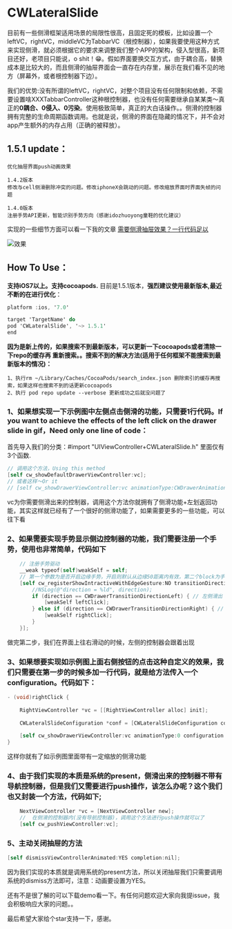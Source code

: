 # CWLateralSlide

目前有一些侧滑框架适用场景的局限性很高，且固定死的模板，比如设置一个leftVC，rightVC，middleVC为TabbarVC（根控制器），如果我要使用这种方式来实现侧滑，就必须根据它的要求来调整我们整个APP的架构，侵入型很高，新项目还好，老项目只能说，o shit！😁。假如界面要换交互方式，由于耦合高，替换成本是比较大的，而且侧滑的抽屉界面会一直存在内存里，展示在我们看不见的地方（屏幕外，或者根控制器下边）。

我们的优势:没有所谓的leftVC，rightVC，对整个项目没有任何限制和依赖，不需要设置啥XXXTabbarController这种根控制器，也没有任何需要继承自某某类～真正的**0耦合、0侵入、0污染**。使用极致简单，真正的大白话操作。。侧滑的控制器拥有完整的生命周期函数调用。也就是说，侧滑的界面在隐藏的情况下，并不会对app产生额外的内存占用（正确的被释放）。
## 1.5.1 update：
```
优化抽屉界面push动画效果

1.4.2版本
修改与cell侧滑删除冲突的问题。修改iphoneX会跳动的问题。修改缩放界面时界面失帧的问题

1.4.0版本
注册手势API更新，智能识别手势方向（感谢idozhuoyong童鞋的优化建议）
```
实现的一些细节方面可以看一下我的文章
[需要侧滑抽屉效果？一行代码足以](https://juejin.im/post/5a444b94518825698e7259f6) 

    
![效果](https://github.com/ChavezChen/CWLateralSlide/blob/master/示例图.gif)

## How To Use：
**支持iOS7以上。支持cocoapods.**
目前是1.5.1版本，**强烈建议使用最新版本,最近不断的在进行优化**：
```objective-c
platform :ios, '7.0'

target 'TargetName' do
pod 'CWLateralSlide', '~> 1.5.1'
end
```
**因为是新上传的，如果搜索不到最新版本，可以更新一下cocoapods或者清除一下repo的缓存再 重新搜索。。搜索不到的解决方法(适用于任何框架不能搜索到最新版本的情况)：**
```
1、执行rm ~/Library/Caches/CocoaPods/search_index.json 删除索引的缓存再搜索，如果这样也搜索不到的话更新cocoapods
2、执行 pod repo update --verbose 更新成功之后就没问题了
```
### 1、如果想实现一下示例图中左侧点击侧滑的功能，只需要1行代码。If you want to achieve the effects of the left click on the drawer slide in gif，Need only one line of code：
首先导入我们的分类：#import "UIViewController+CWLateralSlide.h" 里面仅有3个函数.
```objective-c
// 调用这个方法，Using this method
[self cw_showDefaultDrawerViewController:vc];
// 或者这样～Or it
// [self cw_showDrawerViewController:vc animationType:CWDrawerAnimationTypeDefault configuration:nil];
```
vc为你需要侧滑出来的控制器，调用这个方法你就拥有了侧滑功能+左划返回功能，其实这样就已经有了一个很好的侧滑功能了，如果需要更多的一些功能，可以往下看

### 2、如果需要实现手势显示侧边控制器的功能，我们需要注册一个手势，使用也非常简单，代码如下
```objective-c
    // 注册手势驱动
    __weak typeof(self)weakSelf = self;
    // 第一个参数为是否开启边缘手势，开启则默认从边缘50距离内有效，第二个block为手势过程中我们希望做的操作
    [self cw_registerShowIntractiveWithEdgeGesture:NO transitionDirectionAutoBlock:^(CWDrawerTransitionDirection direction) {
        //NSLog(@"direction = %ld", direction);
        if (direction == CWDrawerTransitionDirectionLeft) { // 左侧滑出
            [weakSelf leftClick];
        } else if (direction == CWDrawerTransitionDirectionRight) { // 右侧滑出
            [weakSelf rightClick];
        }
    }];
```
做完第二步，我们在界面上往右滑动的时候，左侧的控制器会跟着出现

### 3、如果想要实现如示例图上面右侧按钮的点击这种自定义的效果，我们只需要在第一步的时候多加一行代码，就是给方法传入一个configuration。代码如下：
```objective-c
- (void)rightClick {
    
    RightViewController *vc = [[RightViewController alloc] init];
    
    CWLateralSlideConfiguration *conf = [CWLateralSlideConfiguration configurationWithDistance:0 maskAlpha:0.4 scaleY:0.8 direction:CWDrawerTransitionDirectionRight backImage:[UIImage imageNamed:@"back.jpg"]];
    
    [self cw_showDrawerViewController:vc animationType:0 configuration:conf];
}
```
这样你就有了如示例图里面带有一定缩放的侧滑功能

### 4、由于我们实现的本质是系统的present，侧滑出来的控制器不带有导航控制器，但是我们又需要进行push操作，该怎么办呢？这个我们也又封装一个方法，代码如下;
```objective-c
    NextViewController *vc = [NextViewController new];
    //  在侧滑的控制器内(没有导航控制器)，调用这个方法进行push操作就可以了
    [self cw_pushViewController:vc];
```
### 5、主动关闭抽屉的方法
```objective-c
[self dismissViewControllerAnimated:YES completion:nil];
```
因为我们实现的本质就是调用系统的present方法，所以关闭抽屉我们只需要调用系统的dismiss方法即可，注意：动画要设置为YES。


还有不是很了解的可以下载demo看一下。有任何问题欢迎大家向我提issue，我会积极响应大家的问题。。

最后希望大家给个star支持一下，感谢。
